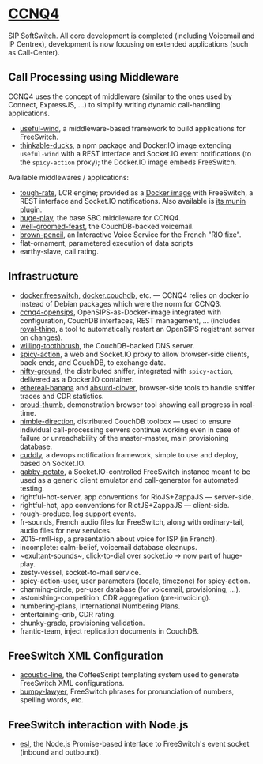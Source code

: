 [CCNQ4](http://ccnq.shimaore.net)
=================================

SIP SoftSwitch. All core development is completed (including Voicemail and IP Centrex), development is now focusing on extended applications (such as Call-Center).

Call Processing using Middleware
--------------------------------

CCNQ4 uses the concept of middleware (similar to the ones used by Connect, ExpressJS, ...) to simplify writing dynamic call-handling applications.

* [useful-wind](https://github.com/shimaore/useful-wind), a middleware-based framework to build applications for FreeSwitch.
* [thinkable-ducks](https://github.com/shimaore/thinkable-ducks), a npm package and Docker.IO image extending `useful-wind` with a REST interface and Socket.IO event notifications (to the `spicy-action` proxy); the Docker.IO image embeds FreeSwitch.

Available middlewares / applications:

* [tough-rate](https://github.com/shimaore/tough-rate/), LCR engine; provided as a [Docker image](https://gtihub.com/shimaore/docker.tough-rate) with FreeSwitch, a REST interface and Socket.IO notifications. Also available is [its munin plugin](https://github.com/shimaore/earsplitting-food).
* [huge-play](https://github.com/shimaore/huge-play), the base SBC middleware for CCNQ4.
* [well-groomed-feast](https://github.com/shimaore/well-groomed-feast), the CouchDB-backed voicemail.
* [brown-pencil](https://github.com/shimaore/brown-pencil), an Interactive Voice Service for the French "RIO fixe".
* flat-ornament, parametered execution of data scripts
* earthy-slave, call rating.

Infrastructure
--------------

* [docker.freeswitch](https://github.com/shimaore/docker.freeswitch), [docker.couchdb](https://github.com/shimaore/docker.couchdb), etc. — CCNQ4 relies on docker.io instead of Debian packages which were the norm for CCNQ3.
* [ccnq4-opensips](https://github.com/shimaore/ccnq4-opensips), OpenSIPS-as-Docker-image integrated with configuration, CouchDB interfaces, REST management, ... (includes [royal-thing](https://github.com/shimaore/royal-thing), a tool to automatically restart an OpenSIPS registrant server on changes).
* [willing-toothbrush](https://github.com/shimaore/willing-toothbrush), the CouchDB-backed DNS server.
* [spicy-action](https://github.com/shimaore/spicy-action), a web and Socket.IO proxy to allow browser-side clients, back-ends, and CouchDB, to exchange data.
* [nifty-ground](https://github.com/shimaore/nifty-ground), the distributed sniffer, integrated with `spicy-action`, delivered as a Docker.IO container.
* [ethereal-banana](https://github.com/shimaore/ethereal-banana) and [absurd-clover](https://github.com/shimaore/absurd-clover), browser-side tools to handle sniffer traces and CDR statistics.
* [proud-thumb](https://github.com/shimaore/proud-thumb), demonstration browser tool showing call progress in real-time.
* [nimble-direction](https://github.com/shimaore/nimble-direction), distributed CouchDB toolbox — used to ensure individual call-processing servers continue working even in case of failure or unreachability of the master-master, main provisioning database.
* [cuddly](https://github.com/shimaore/cuddly), a devops notification framework, simple to use and deploy, based on Socket.IO.
* [gabby-potato](https://github.com/shimaore/tough-rate/), a Socket.IO-controlled FreeSwitch instance meant to be used as a generic client emulator and call-generator for automated testing.
* rightful-hot-server, app conventions for RioJS+ZappaJS — server-side.
* rightful-hot, app conventions for RiotJS+ZappaJS — client-side.
* rough-produce, log support events.
* fr-sounds, French audio files for FreeSwitch, along with ordinary-tail, audio files for new services.
* 2015-rmll-isp, a presentation about voice for ISP (in French).
* incomplete: calm-belief, voicemail database cleanups.
* ~exultant-sounds~, click-to-dial over socket.io → now part of huge-play.
* zesty-vessel, socket-to-mail service.
* spicy-action-user, user parameters (locale, timezone) for spicy-action.
* charming-circle, per-user database (for voicemail, provisioning, …).
* astonishing-competition, CDR aggregation (pre-invoicing).
* numbering-plans, International Numbering Plans.
* entertaining-crib, CDR rating.
* chunky-grade, provisioning validation.
* frantic-team, inject replication documents in CouchDB.

FreeSwitch XML Configuration
----------------------------

* [acoustic-line](https://github.com/shimaore/acoustic-line), the CoffeeScript templating system used to generate FreeSwitch XML configurations.
* [bumpy-lawyer](https://github.com/shimaore/bumpy-lawyer), FreeSwitch phrases for pronunciation of numbers, spelling words, etc.

FreeSwitch interaction with Node.js
-----------------------------------

* [esl](https://github.com/shimaore/esl), the Node.js Promise-based interface to FreeSwitch's event socket (inbound and outbound).
